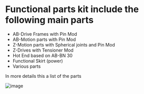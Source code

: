 # Functional parts kit include the following main parts
- AB-Drive Frames with Pin Mod
- AB-Motion parts with Pin Mod
- Z-Motion parts with Spherical joints and Pin Mod
- Z-Drives with Tensioner Mod
- Hot End based on AB-BN 30
- Functional Skirt (power)
- Various parts


In more details this a list of the parts 

![image](https://user-images.githubusercontent.com/76037248/139683509-5e969a2e-d353-4270-a24c-745b930ecb0c.png)

